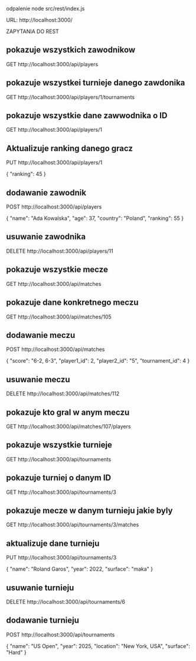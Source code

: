odpalenie node src/rest/index.js

URL: http://localhost:3000/

ZAPYTANIA DO REST

## pokazuje wszystkich zawodnikow

GET http://localhost:3000/api/players

## pokazuje wszystkei turnieje danego zawdonika

GET http://localhost:3000/api/players/1/tournaments

## pokazuje wszystkie dane zawwodnika o ID

GET http://localhost:3000/api/players/1

## Aktualizuje ranking danego gracz

PUT http://localhost:3000/api/players/1

{
"ranking": 45
}

## dodawanie zawodnik

POST http://localhost:3000/api/players

{
"name": "Ada Kowalska",
"age": 37,
"country": "Poland",
"ranking": 55
}

## usuwanie zawodnika

DELETE http://localhost:3000/api/players/11

## pokazuje wszystkie mecze

GET http://localhost:3000/api/matches

## pokazuje dane konkretnego meczu

GET http://localhost:3000/api/matches/105

## dodawanie meczu

POST http://localhost:3000/api/matches

{
"score": "6-2, 6-3",
"player1_id": 2,
"player2_id": "5",
"tournament_id": 4
}

## usuwanie meczu

DELETE http://localhost:3000/api/matches/112

## pokazuje kto gral w anym meczu

GET http://localhost:3000/api/matches/107/players

## pokazuje wszystkie turnieje

GET http://localhost:3000/api/tournaments

## pokazuje turniej o danym ID

GET http://localhost:3000/api/tournaments/3

## pokazuje mecze w danym turnieju jakie byly

GET http://localhost:3000/api/tournaments/3/matches

## aktualizuje dane turnieju

PUT http://localhost:3000/api/tournaments/3

{
"name": "Roland Garos",
"year": 2022,
"surface": "maka"
}

## usuwanie turnieju

DELETE http://localhost:3000/api/tournaments/6

## dodawanie turnieju

POST http://localhost:3000/api/tournaments

{
"name": "US Open",
"year": 2025,
"location": "New York, USA",
"surface": "Hard"
}
